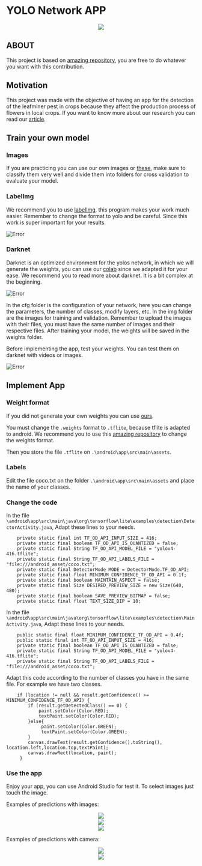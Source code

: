 # YOLO Network APP

<div align="center"><img src="/elementsReadme/galería.jpg" />
</div>

## ABOUT

This project is based on [amazing repository](https://github.com/hunglc007/tensorflow-yolov4-tflite), you are free to do whatever you want with this contribution.


## Motivation

This project was made with the objective of having an app for the detection of the leafminer pest in crops because they affect the production process of flowers in local crops. If you want to know more about our research you can read our [article](https://github.com/hunglc007/tensorflow-yolov4-tflite).

## Train your own model

### Images

If you are practicing you can use our own images or [these](https://drive.google.com/drive/folders/1dng7Noc7oc_QV6boHpCA7SphSLmayY0u?usp=sharing), make sure to classify them very well and divide them into folders for cross validation to evaluate your model.

### LabelImg

We recommend you to use  [labelImg](https://github.com/tzutalin/labelImg), this program makes your work much easier. Remember to change the format to yolo and be careful. Since this work is super important for your results.

![Error](/elementsReadme/labelImg.PNG?raw=true "LabelImg")

### Darknet 

Darknet is an optimized environment for the yolos network, in which we will generate the weights, you can use our [colab](https://colab.research.google.com/drive/1JQdI5WgmGbz4KBlbcwkUG9Q2fMStuuW1?usp=sharing) since we adapted it for your ease. We recommend you to read more about darknet. It is a bit complex at the beginning.

![Error](/elementsReadme/Darknet.PNG?raw=true "Darknet")

In the cfg folder is the configuration of your network, here you can change the parameters, the number of classes, modify layers, etc. In the img folder are the images for training and validation. Remember to upload the images with their files, you must have the same number of images and their respective files. After training your model, the weights will be saved in the weights folder.

Before implementing the app, test your weights. You can test them on darknet with videos or images.

![Error](/elementsReadme/res3.gif?raw=true "Darknet")

## Implement App

### Weight format

If you did not generate your own weights you can use [ours](https://drive.google.com/file/d/1IKWV8lDPZaY-JPTZpxOWijrwlQ4MwUDe/view?usp=sharing).

You must change the  `.weights` format to `.tflite`, because tflite is adapted to android. We recommend you to use this [amazing repository](https://github.com/hunglc007/tensorflow-yolov4-tflite)  to change the weights format.

Then you store the file `.tflite` on `.\android\app\src\main\assets`.

### Labels

Edit the file coco.txt on the folder `.\android\app\src\main\assets` and place the name of your classes.

### Change the code

In the file `\android\app\src\main\java\org\tensorflow\lite\examples\detection\DetectorActivity.java`, Adapt these lines to your needs.

```
    private static final int TF_OD_API_INPUT_SIZE = 416;
    private static final boolean TF_OD_API_IS_QUANTIZED = false;
    private static final String TF_OD_API_MODEL_FILE = "yolov4-416.tflite";
    private static final String TF_OD_API_LABELS_FILE = "file:///android_asset/coco.txt";
    private static final DetectorMode MODE = DetectorMode.TF_OD_API;
    private static final float MINIMUM_CONFIDENCE_TF_OD_API = 0.1f;
    private static final boolean MAINTAIN_ASPECT = false;
    private static final Size DESIRED_PREVIEW_SIZE = new Size(640, 480);
    private static final boolean SAVE_PREVIEW_BITMAP = false;
    private static final float TEXT_SIZE_DIP = 10;
```

In the file `\android\app\src\main\java\org\tensorflow\lite\examples\detection\MainActivity.java`, Adapt these lines to your needs.

```
    public static final float MINIMUM_CONFIDENCE_TF_OD_API = 0.4f;
    public static final int TF_OD_API_INPUT_SIZE = 416;
    private static final boolean TF_OD_API_IS_QUANTIZED = false;
    private static final String TF_OD_API_MODEL_FILE = "yolov4-416.tflite";
    private static final String TF_OD_API_LABELS_FILE = "file:///android_asset/coco.txt";
```

Adapt this code according to the number of classes you have in the same file. For example we have two classes.

```
    if (location != null && result.getConfidence() >= MINIMUM_CONFIDENCE_TF_OD_API) {
        if (result.getDetectedClass() == 0) {
            paint.setColor(Color.RED);
            textPaint.setColor(Color.RED);
        }else{
             paint.setColor(Color.GREEN);
             textPaint.setColor(Color.GREEN);
        }
        canvas.drawText(result.getConfidence().toString(), location.left,location.top,textPaint);
        canvas.drawRect(location, paint);
     }
```

### Use the app

Enjoy your app, you can use Android Studio for test it. To select images just touch the image.

Examples of predictions with images:

<div align="center"><img src="/elementsReadme/huevo.jpg" />
</div>

<div align="center"><img src="/elementsReadme/larva.jpg" />
</div>

<div align="center"><img src="/elementsReadme/larva2.jpg" />
</div>

Examples of predictions with camera:

<div align="center"><img src="/elementsReadme/videoLarva.jpg" />
</div>

<div align="center"><img src="/elementsReadme/VideoLarva2.jpg" />
</div>
